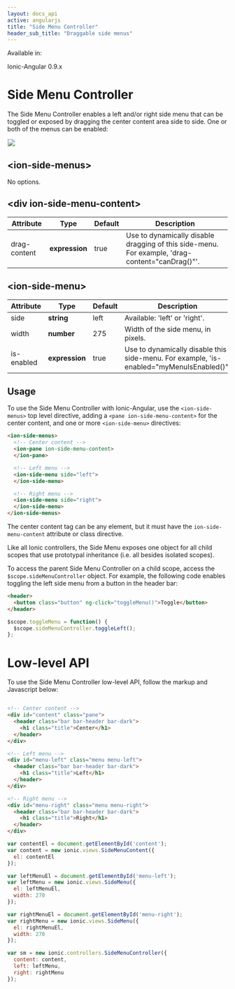 ```yaml
---
layout: docs_api
active: angularjs
title: "Side Menu Controller"
header_sub_title: "Draggable side menus"
---
```


Available in:
<div class="label label-danger">Ionic-Angular 0.9.x</div>

Side Menu Controller
===

The Side Menu Controller enables a left and/or right side menu that can be toggled or exposed by dragging the center content area side to side. One or both of the menus can be enabled:

<img src="http://ionicframework.com.s3.amazonaws.com/docs/controllers/sidemenu.gif" style="border: 1px solid #eee">

## \<ion-side-menus\>

No options.

## \<div ion-side-menu-content\>

<table class="table">
  <thead>
    <tr>
      <th>Attribute</th>
      <th>Type</th>
      <th>Default</th>
      <th>Description</th>
    </tr>
  </thead>
  <tbody>
    <tr>
      <td>drag-content</td>
      <td><b>expression</b></td>
      <td>true</td>
      <td>Use to dynamically disable dragging of this side-menu. For example, 'drag-content="canDrag()"'.</td>
    </tr>
  </tbody>
</table>

## \<ion-side-menu\>

<table class="table">
  <thead>
    <tr>
      <th>Attribute</th>
      <th>Type</th>
      <th>Default</th>
      <th>Description</th>
    </tr>
  </thead>
  <tbody>
    <tr>
      <td>side</td>
      <td><b>string</b></td>
      <td>left</td>
      <td>Available: 'left' or 'right'.</td>
    </tr>
    <tr>
      <td>width</td>
      <td><b>number</b></td>
      <td>275</td>
      <td>Width of the side menu, in pixels.</td>
    </tr>
    <tr>
      <td>is-enabled</td>
      <td><b>expression</b></td>
      <td>true</td>
      <td>Use to dynamically disable this side-menu. For example, 'is-enabled="myMenuIsEnabled()"'</td>
    </tr>
  </tbody>
</table>


## Usage

To use the Side Menu Controller with Ionic-Angular, use the `<ion-side-menus>` top level directive, adding a `<pane ion-side-menu-content>` for the center content, and one or more `<ion-side-menu>` directives:

```html
<ion-side-menus>
  <!-- Center content -->
  <ion-pane ion-side-menu-content>
  </ion-pane>

  <!-- Left menu -->
  <ion-side-menu side="left">
  </ion-side-menu>

  <!-- Right menu -->
  <ion-side-menu side="right">
  </ion-side-menu>
</ion-side-menus>
```

The center content tag can be any element, but it must have the `ion-side-menu-content` attribute or class directive.

Like all Ionic controllers, the Side Menu exposes one object for all child scopes that use prototypal inheritance (i.e. all besides isolated scopes).

To access the parent Side Menu Controller on a child scope, access the `$scope.sideMenuController` object. For example, the following code enables toggling the left side menu from a button in the header bar:

```html
<header>
  <button class="button" ng-click="toggleMenu()">Toggle</button>
</header>
```

```javascript
$scope.toggleMenu = function() {
  $scope.sideMenuController.toggleLeft();
};
```

Low-level API
=========

To use the Side Menu Controller low-level API, follow the markup and Javascript below:

```html

<!-- Center content -->
<div id="content" class="pane">
  <header class="bar bar-header bar-dark">
    <h1 class="title">Center</h1>
  </header>
</div>

<!-- Left menu -->
<div id="menu-left" class="menu menu-left">
  <header class="bar bar-header bar-dark">
    <h1 class="title">Left</h1>
  </header>
</div>

<!-- Right menu -->
<div id="menu-right" class="menu menu-right">
  <header class="bar bar-header bar-dark">
    <h1 class="title">Right</h1>
  </header>
</div>
```

```javascript
var contentEl = document.getElementById('content');
var content = new ionic.views.SideMenuContent({
  el: contentEl
});

var leftMenuEl = document.getElementById('menu-left');
var leftMenu = new ionic.views.SideMenu({
  el: leftMenuEl,
  width: 270
});

var rightMenuEl = document.getElementById('menu-right');
var rightMenu = new ionic.views.SideMenu({
  el: rightMenuEl,
  width: 270
});

var sm = new ionic.controllers.SideMenuController({
  content: content,
  left: leftMenu,
  right: rightMenu
});
```
